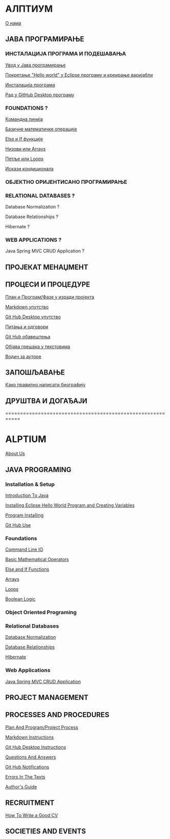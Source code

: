 ﻿# АЛПТИУМ


[O нама](Srpski/o-nama.md)


## ЈАВА ПРОГРАМИРАЊЕ 

### ИНСТАЛАЦИЈА ПРОГРАМА И ПОДЕШАВАЊА

[Увод у Јава програмирање](Srpski/Uvod.md)

[Покретање "Hello world" у Eclipsе програму и креирање варијабли](Srpski/pokretanje.md)

[Инсталација програма](Srpski/instalacija.md)

[Рад у GitHub Desktop програму](Srpski/rad-u-Git-Hub.md)

### FOUNDATIONS ? 

[Kомандна линија](Srpski/Командна-линија.md)

[Базичне математичке операције](Srpski/Базичне-математичке-операције.md)

[Else и If функције](Srpski/ELSE-IF-функције.md)

[Низови или Arrays](Srpski/Низови-Аrrays.md)

[Петље или Loops](Srpski/Петље-Loops.md)

[Искази кондиционала](Srpski/Boolean-логика.md)


### ОБЈЕКТНО ОРИЈЕНТИСАНО ПРОГРАМИРАЊЕ

### RELATIONAL DATABASES ?

Database Normalization ?

Database Relationships ?

Hibernate ?

### WEB APPLICATIONS ?

Java Spring MVC CRUD Application ?


## ПРОЈЕКАТ МЕНАЏМЕНТ


## ПРОЦЕСИ И ПРОЦЕДУРЕ

[План и Програм/Фазе у изради пројекта](Srpski/План-програм.md)

[Markdown упутство](Srpski/Markdown-упутство.md)

[Git Hub Desktop упутство](Srpski/Git-Hub-Desktop-упутство.md)

[Питања и одговори](Srpski/Питања-и-одговори.md)

[Git Hub обавештења](Srpski/Git-Hub-обавештења.md)

[Објава грешака у текстовима](Srpski/Грешке-у-текстовима.md)

[Водич за ауторе](Srpski/Водич-за-ауторе.md)



## ЗАПОШЉАВАЊЕ

[Како правилно написати биографију](Srpski/Биографија.md)


## ДРУШТВА И ДОГАЂАЈИ


===========================================================


# ALPTIUM


[About Us](English/About-us.md)


## JAVA PROGRAMING

### Installation & Setup

[Introduction To Java](English/Introduction.md)

[Installing Eclipse Hello World Program and Creating Variables](English/Installing-Eclipse-Hello-World.md)

[Program Installing](English/Program-installing.md)

[Git Hub Use](English/Git-Hub-Use.md)

### Foundations

[Command Line IO](English/Command-Line-IO.md)

[Basic Mathematical Operators](English/Basic-mathematical-operators.md)

[Else and If Functions](English/Else-and-If-functions.md)

[Arrays](English/Arrays.md)

[Loops](English/Loops.md)

[Boolean Logic](English/Boolean-Logic.md)

### Object Oriented Programing

### Relational Databases

[Database Normalization](English/Database-normalization.md)

[Database Relationships](English/Database-relationships.md)

[Hibernate](English/Hibernate.md)

### Web Applications

[Java Spring MVC CRUD Application](English/Java-spring-mvc-crud.md)


## PROJECT MANAGEMENT


## PROCESSES AND PROCEDURES

[Plan And Program/Project Process](English/Plan-program.md)

[Markdown Instructions](English/Markdown-instructions.md)

[Git Hub Desktop Instructions](English/Git-Hub-Desktop-Instructions.md)

[Questions And Answers](English/Questions-and-Answers.md)

[Git Hub Notifications](English/Git-Hub-notifications.md)

[Errors In The Texts](English/Text-Errors.md)

[Author's Guide](English/Author's-Guide.md)


## RECRUITMENT

[How To Write a Good CV](English/How-to-write-a-CV.md)


## SOCIETIES AND EVENTS


